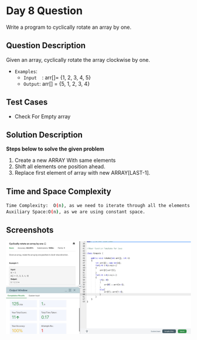 
# Day 8 Question
Write a program to cyclically rotate an array by one.


## Question Description

Given an array, cyclically rotate the array clockwise by one. 

 - `Examples`:
   - `Input  `: arr[]= {1, 2, 3, 4, 5}
   - `Output`: arr[] = {5, 1, 2, 3, 4}
## Test Cases

- Check For Empty array




## Solution Description 

 **Steps below to solve the given problem**

1) Create a new ARRAY With same elements
2) Shift all elements one position ahead. 
3) Replace first element of array with new ARRAY[LAST-1].


## Time and Space Complexity



```bash
Time Complexity:  O(n), as we need to iterate through all the elements. Where n is the number of elements in the array.
Auxiliary Space:O(n), as we are using constant space.
```

## Screenshots

![Solution Screenshot](/ProgramSS/Solution8.jpg)


